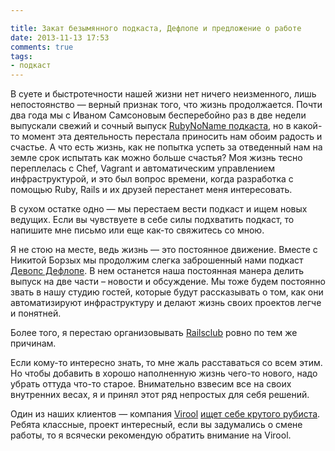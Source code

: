 ```yaml
---

title: Закат безымянного подкаста, Дефлопе и предложение о работе
date: 2013-11-13 17:53
comments: true
tags:
- подкаст
---
```


В суете и быстротечности нашей жизни нет ничего неизменного, лишь непостоянство — верный признак того, что жизнь
продолжается. Почти два года мы с Иваном Самсоновым бесперебойно раз в две недели выпускали свежий и сочный выпуск
[RubyNoName подкаста](http://rubynoname.ru), но в какой-то момент эта деятельность перестала приносить нам обоим радость
и счастье. А что есть жизнь, как не попытка успеть за отведенный нам на земле срок испытать как можно больше счастья?
Моя жизнь тесно переплелась с Chef, Vagrant и автоматическим управлением инфраструктурой, и это был вопрос времени,
когда разработка с помощью Ruby, Rails и их друзей перестанет меня интересовать.

В сухом остатке одно — мы перестаем вести подкаст и ищем новых ведущих. Если вы чувствуете в себе силы подхватить
подкаст, то напишите мне письмо или еще как-то свяжитесь со мною.

Я не стою на месте, ведь жизнь — это постоянное движение. Вместе с Никитой Борзых мы продолжим слегка заброшенный нами
подкаст [Девопс Дефлопе](http://devopsdeflope.ru/). В нем останется наша постоянная манера делить выпуск на две части –
новости и обсуждение. Мы тоже будем постоянно звать в нашу студию гостей, которые будут рассказывать о том, как они
автоматизируют инфраструктуру и делают жизнь своих проектов легче и понятней.

Более того, я перестаю организовывать [Railsclub](http://railsclub.ru/) ровно по тем же причинам.

Если кому-то интересно знать, то мне жаль расставаться со всем этим. Но чтобы добавить в хорошо наполненную жизнь
чего-то нового, надо убрать оттуда что-то старое. Внимательно взвесим все на своих внутренних весах, я и принял этот ряд
непростых для себя решений.

Один из наших клиентов — компания [Virool](https://www.virool.com/) [ищет себе крутого рубиста](https://www.virool.com/about/work-at-virool#ror-developer).
Ребята классные, проект интересный, если вы задумались о смене работы, то я всячески рекомендую обратить внимание на
Virool.
